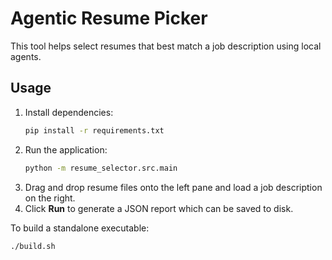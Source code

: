 # Agentic Resume Picker

This tool helps select resumes that best match a job description using local agents.

## Usage

1. Install dependencies:
   ```bash
   pip install -r requirements.txt
   ```
2. Run the application:
   ```bash
   python -m resume_selector.src.main
   ```
3. Drag and drop resume files onto the left pane and load a job description on the right.
4. Click **Run** to generate a JSON report which can be saved to disk.

To build a standalone executable:
```bash
./build.sh
```
